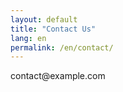 ```yaml
---
layout: default
title: "Contact Us"
lang: en
permalink: /en/contact/
---
```


<p>contact@example.com</p>
